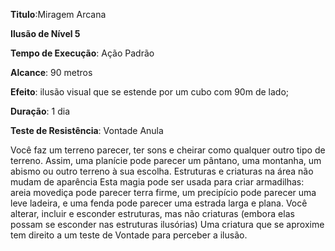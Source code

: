 **Titulo**:Miragem Arcana

**Ilusão de Nível 5**

**Tempo de Execução**: Ação Padrão

**Alcance**: 90 metros

**Efeito**: ilusão visual que se estende por um cubo com 90m de lado;

**Duração**: 1 dia

**Teste de Resistência**: Vontade Anula

Você faz um terreno parecer, ter sons e cheirar como qualquer outro tipo de terreno. 
Assim, uma planície pode parecer um pântano, uma montanha, um abismo ou outro terreno à sua escolha. 
Estruturas e criaturas na área não mudam de aparência Esta magia pode ser usada para criar armadilhas: areia movediça pode parecer terra firme, um precipício pode parecer uma leve ladeira, e uma fenda pode parecer uma estrada larga e plana. 
Você alterar, incluir e esconder estruturas, mas não criaturas (embora elas possam se esconder nas estruturas ilusórias)
Uma criatura que se aproxime tem direito a um teste de Vontade para perceber a ilusão.